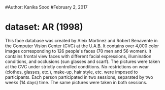 #Author: Kanika Sood
#February 2, 2017
# dataset: AR (1998)
This face database was created by Aleix Martinez and Robert Benavente in the Computer Vision Center (CVC) at the U.A.B. It contains over 4,000 color images corresponding to 126 people's faces (70 men and 56 women). It contains frontal view faces with different facial expressions, illumination conditions, and occlusions (sun glasses and scarf). The pictures were taken at the CVC under strictly controlled conditions. No restrictions on wear (clothes, glasses, etc.), make-up, hair style, etc. were imposed to participants. Each person participated in two sessions, separated by two weeks (14 days) time. The same pictures were taken in both sessions.


